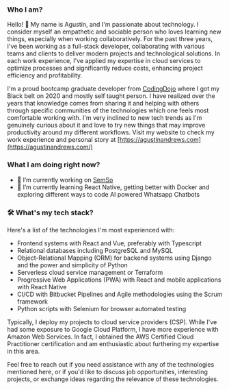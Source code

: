 ### Who I am?
Hello! 👋 My name is Agustín, and I'm passionate about technology. I consider myself an empathetic and sociable person who loves learning new things, especially when working collaboratively. For the past three years, I've been working as a full-stack developer, collaborating with various teams and clients to deliver modern projects and technological solutions. In each work experience, I've applied my expertise in cloud services to optimize processes and significantly reduce costs, enhancing project efficiency and profitability.

I'm a proud bootcamp graduate developer from [CodingDojo](https://www.codingdojo.com/) where I got my Black belt on 2020 and mostly self taught person. I have realized over the years that knowledge comes from sharing it and helping with others through specific communities of the technologies which one feels most comfortable working with. I'm very inclined to new tech trends as I'm genuinely curious about it and love to try new things that may improve productivity around my different workflows. Visit my website to check my work experience and personal story at [https://agustinandrews.com](https://agustinandrews.com/)

### What I am doing right now?
- 💼 I’m currently working on [SemSo](https://semso.cl/)
- 🌱 I’m currently learning React Native, getting better with Docker and exploring different ways to code AI powered Whatsapp Chatbots


### 🛠️ What's my tech stack?

Here's a list of the technologies I'm most experienced with:

- Frontend systems with React and Vue, preferably with Typescript
- Relational databases including PostgreSQL and MySQL
- Object-Relational Mapping (ORM) for backend systems using Django and the power and simplicity of Python
- Serverless cloud service management or Terraform
- Progressive Web Applications (PWA) with React and mobile applications with React Native
- CI/CD with Bitbucket Pipelines and Agile methodologies using the Scrum framework
- Python scripts with Selenium for browser automated testing

Typically, I deploy my projects to cloud service providers (CSP). While I've had some exposure to Google Cloud Platform, I have more experience with Amazon Web Services. In fact, I obtained the AWS Certified Cloud Practitioner certification and am enthusiastic about furthering my expertise in this area.

Feel free to reach out if you need assistance with any of the technologies mentioned here, or if you'd like to discuss job opportunities, interesting projects, or exchange ideas regarding the relevance of these technologies.
